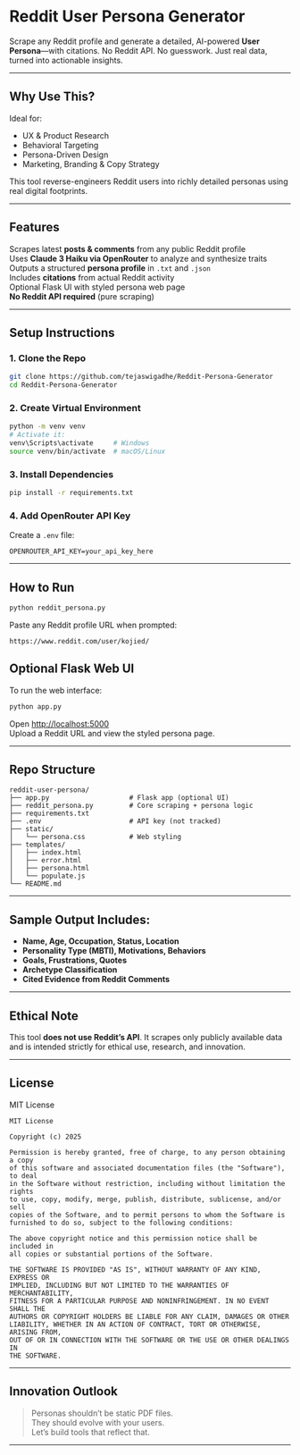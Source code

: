 #  Reddit User Persona Generator

Scrape any Reddit profile and generate a detailed, AI-powered **User Persona**—with citations. No Reddit API. No guesswork. Just real data, turned into actionable insights.

---

##  Why Use This?

Ideal for:
- UX & Product Research  
- Behavioral Targeting  
- Persona-Driven Design  
- Marketing, Branding & Copy Strategy

This tool reverse-engineers Reddit users into richly detailed personas using real digital footprints.

---

## Features

Scrapes latest **posts & comments** from any public Reddit profile  
Uses **Claude 3 Haiku via OpenRouter** to analyze and synthesize traits  
Outputs a structured **persona profile** in `.txt` and `.json`  
Includes **citations** from actual Reddit activity  
Optional Flask UI with styled persona web page  
**No Reddit API required** (pure scraping)

---

##  Setup Instructions

### 1. Clone the Repo

```bash
git clone https://github.com/tejaswigadhe/Reddit-Persona-Generator
cd Reddit-Persona-Generator
```

### 2. Create Virtual Environment

```bash
python -m venv venv
# Activate it:
venv\Scripts\activate     # Windows
source venv/bin/activate  # macOS/Linux
```

### 3. Install Dependencies

```bash
pip install -r requirements.txt
```

### 4. Add OpenRouter API Key

Create a `.env` file:

```env
OPENROUTER_API_KEY=your_api_key_here
```

---

## How to Run

```bash
python reddit_persona.py
```

Paste any Reddit profile URL when prompted:

```
https://www.reddit.com/user/kojied/
```


##  Optional Flask Web UI

To run the web interface:

```bash
python app.py
```

Open [http://localhost:5000](http://localhost:5000)  
Upload a Reddit URL and view the styled persona page.

---

## Repo Structure

```
reddit-user-persona/
├── app.py                    # Flask app (optional UI)
├── reddit_persona.py         # Core scraping + persona logic
├── requirements.txt
├── .env                      # API key (not tracked)
├── static/
│   └── persona.css           # Web styling
├── templates/
│   ├── index.html
│   ├── error.html
│   ├── persona.html
│   └── populate.js
└── README.md
```

---

##  Sample Output Includes:

- **Name, Age, Occupation, Status, Location**
- **Personality Type (MBTI), Motivations, Behaviors**
- **Goals, Frustrations, Quotes**
- **Archetype Classification**
- **Cited Evidence from Reddit Comments**

---

## Ethical Note

This tool **does not use Reddit’s API**. It scrapes only publicly available data and is intended strictly for ethical use, research, and innovation.

---

## License

MIT License

```
MIT License

Copyright (c) 2025 

Permission is hereby granted, free of charge, to any person obtaining a copy
of this software and associated documentation files (the "Software"), to deal
in the Software without restriction, including without limitation the rights   
to use, copy, modify, merge, publish, distribute, sublicense, and/or sell      
copies of the Software, and to permit persons to whom the Software is          
furnished to do so, subject to the following conditions:                        

The above copyright notice and this permission notice shall be included in     
all copies or substantial portions of the Software.                            

THE SOFTWARE IS PROVIDED "AS IS", WITHOUT WARRANTY OF ANY KIND, EXPRESS OR     
IMPLIED, INCLUDING BUT NOT LIMITED TO THE WARRANTIES OF MERCHANTABILITY,       
FITNESS FOR A PARTICULAR PURPOSE AND NONINFRINGEMENT. IN NO EVENT SHALL THE    
AUTHORS OR COPYRIGHT HOLDERS BE LIABLE FOR ANY CLAIM, DAMAGES OR OTHER         
LIABILITY, WHETHER IN AN ACTION OF CONTRACT, TORT OR OTHERWISE, ARISING FROM,  
OUT OF OR IN CONNECTION WITH THE SOFTWARE OR THE USE OR OTHER DEALINGS IN      
THE SOFTWARE.
```

---

## Innovation Outlook

> Personas shouldn’t be static PDF files.  
> They should evolve with your users.  
> Let’s build tools that reflect that.

---
